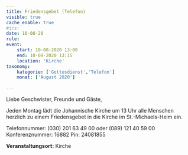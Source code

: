 ```yaml
---
title: Friedensgebet (Telefon)
visible: true
cache_enable: true
#ics: 
date: 10-08-20
rule: 
event:
	start: 10-08-2020 13:00
	end: 10-08-2020 13:15
	location: 'Kirche'
taxonomy:
	kategorie: ['Gottesdienst','Telefon']
	monat: ['August 2020']

---
```

Liebe Geschwister, Freunde und Gäste,

Jeden Montag lädt die Johannische Kirche um 13 Uhr alle Menschen herzlich zu einem Friedensgebet in die Kirche im St.-Michaels-Heim ein.

Telefonnummer: (030) 201 63 49 00 oder (089) 121 40 59 00
Konferenznummer: 16882
Pin: 24081855



**Veranstaltungsort:** Kirche

